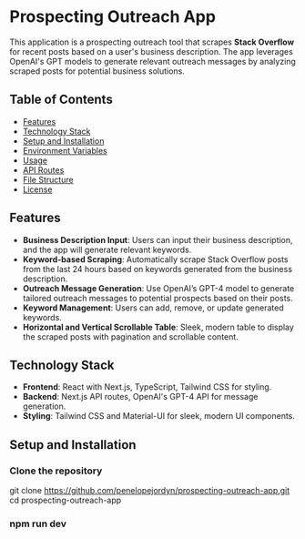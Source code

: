 # **Prospecting Outreach App**

This application is a prospecting outreach tool that scrapes **Stack Overflow** for recent posts based on a user's business description. The app leverages OpenAI's GPT models to generate relevant outreach messages by analyzing scraped posts for potential business solutions.

## **Table of Contents**
- [Features](#features)
- [Technology Stack](#technology-stack)
- [Setup and Installation](#setup-and-installation)
- [Environment Variables](#environment-variables)
- [Usage](#usage)
- [API Routes](#api-routes)
- [File Structure](#file-structure)
- [License](#license)

## **Features**
- **Business Description Input**: Users can input their business description, and the app will generate relevant keywords.
- **Keyword-based Scraping**: Automatically scrape Stack Overflow posts from the last 24 hours based on keywords generated from the business description.
- **Outreach Message Generation**: Use OpenAI’s GPT-4 model to generate tailored outreach messages to potential prospects based on their posts.
- **Keyword Management**: Users can add, remove, or update generated keywords.
- **Horizontal and Vertical Scrollable Table**: Sleek, modern table to display the scraped posts with pagination and scrollable content.


## **Technology Stack**
- **Frontend**: React with Next.js, TypeScript, Tailwind CSS for styling.
- **Backend**: Next.js API routes, OpenAI's GPT-4 API for message generation.
- **Styling**: Tailwind CSS and Material-UI for sleek, modern UI components.

## **Setup and Installation**

### Clone the repository
git clone https://github.com/penelopejordyn/prospecting-outreach-app.git
cd prospecting-outreach-app
### npm run dev
